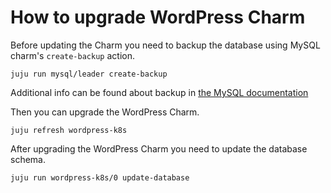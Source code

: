 # How to upgrade WordPress Charm

Before updating the Charm you need to backup the database using MySQL charm's `create-backup` action.

```
juju run mysql/leader create-backup
```
Additional info can be found about backup in [the MySQL documentation](https://charmhub.io/mysql/docs/h-create-and-list-backups)

Then you can upgrade the WordPress Charm.

```
juju refresh wordpress-k8s
```

After upgrading the WordPress Charm you need to update the database schema.

```
juju run wordpress-k8s/0 update-database
```
